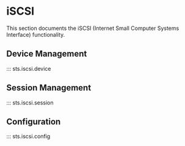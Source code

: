 # iSCSI

This section documents the iSCSI (Internet Small Computer Systems Interface) functionality.

## Device Management

::: sts.iscsi.device

## Session Management

::: sts.iscsi.session

## Configuration

::: sts.iscsi.config
